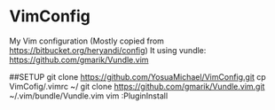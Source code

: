 VimConfig
=========

My Vim configuration
(Mostly copied from https://bitbucket.org/heryandi/config)
It using vundle: https://github.com/gmarik/Vundle.vim

##SETUP
    git clone https://github.com/YosuaMichael/VimConfig.git
    cp VimCofig/.vimrc ~/
    git clone https://github.com/gmarik/Vundle.vim.git ~/.vim/bundle/Vundle.vim
    vim
    :PluginInstall
